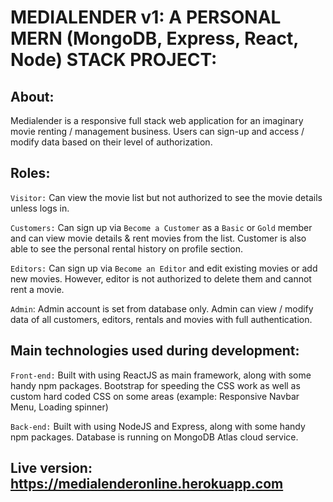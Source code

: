 # MEDIALENDER v1: A PERSONAL MERN (MongoDB, Express, React, Node) STACK PROJECT:

## About:

Medialender is a responsive full stack web application for an imaginary movie renting / management business.
Users can sign-up and access / modify data based on their level of authorization.

## Roles:

`Visitor:` Can view the movie list but not authorized to see the movie details unless logs in.

`Customers:` Can sign up via `Become a Customer` as a `Basic` or `Gold` member and can view movie details & rent movies from the list. Customer is also able to see the personal rental history on profile section.

`Editors:` Can sign up via `Become an Editor` and edit existing movies or add new movies. However, editor is not authorized to delete them and cannot rent a movie.

`Admin`: Admin account is set from database only. Admin can view / modify data of all customers, editors, rentals and movies with full authentication.

## Main technologies used during development:

`Front-end:` Built with using ReactJS as main framework, along with some handy npm packages. Bootstrap for speeding the CSS work as well as custom hard coded CSS on some areas (example: Responsive Navbar Menu, Loading spinner)

`Back-end:` Built with using NodeJS and Express, along with some handy npm packages. Database is running on MongoDB Atlas cloud service.

## Live version: https://medialenderonline.herokuapp.com
